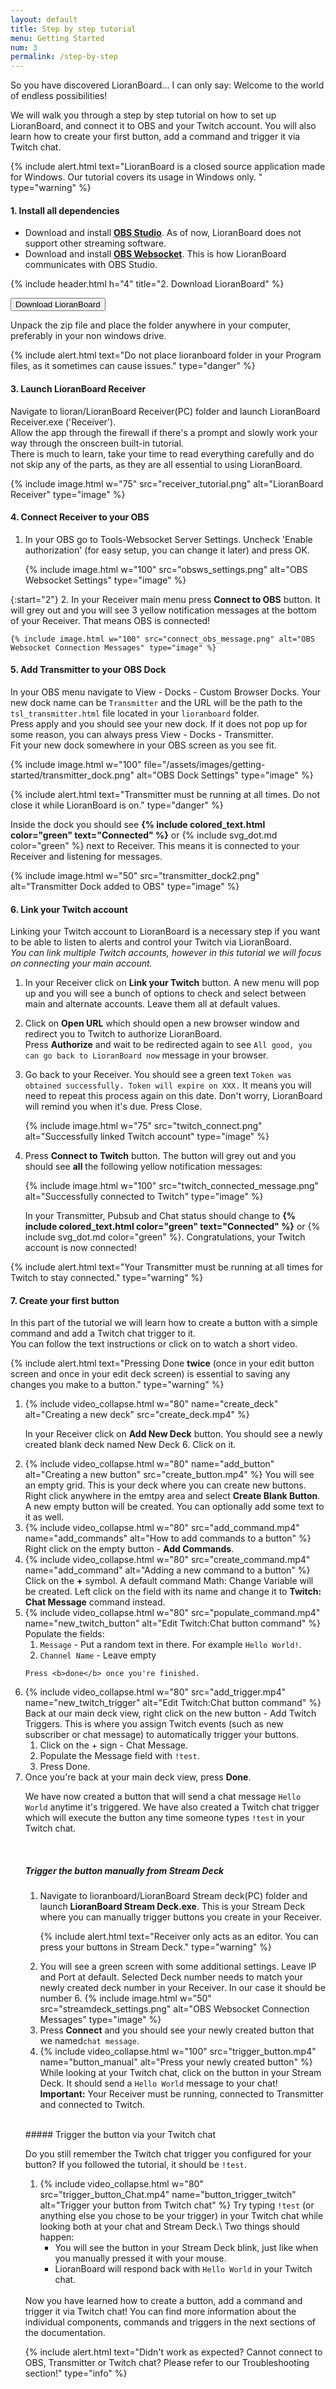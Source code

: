 ```yaml
---
layout: default
title: Step by step tutorial
menu: Getting Started
num: 3
permalink: /step-by-step
---
```


So you have discovered LioranBoard... I can only say: Welcome to the world of endless possibilities!

We will walk you through a step by step tutorial on how to set up LioranBoard, and connect it to OBS and your Twitch account. You will also learn how to create your first button, add a command and trigger it via Twitch chat. 

{% include alert.html text="LioranBoard is a closed source application made for Windows. Our tutorial covers its usage in Windows only. " type="warning" %} 

#### 1. Install all dependencies
- Download and install **[OBS Studio](https://obsproject.com/)**. As of now, LioranBoard does not support other streaming software.
- Download and install **[OBS Websocket](https://obsproject.com/forum/resources/obs-websocket-remote-control-obs-studio-from-websockets.466/)**. This is how LioranBoard communicates with OBS Studio. 

{% include header.html h="4" title="2. Download LioranBoard" %}

<a href="https://obsproject.com/forum/resources/lioranboard-stream-deck-animator.862/"><button type="button" class="btn btn-primary">Download LioranBoard</button></a>
  
Unpack the zip file and place the folder anywhere in your computer, preferably in your non windows drive. 

{% include alert.html text="Do not place lioranboard folder in your Program files, as it sometimes can cause issues." type="danger" %} 

#### 3. Launch LioranBoard Receiver

Navigate to lioran/LioranBoard Receiver(PC) folder and launch LioranBoard Receiver.exe ('Receiver').    
Allow the app through the firewall if there's a prompt and slowly work your way through the onscreen built-in tutorial.    
There is much to learn, take your time to read everything carefully and do not skip any of the parts, as they are all essential to using LioranBoard. 

{% include image.html w="75" src="receiver_tutorial.png" alt="LioranBoard Receiver" type="image" %}  

#### 4. Connect Receiver to your OBS

1. In your OBS go to Tools-Websocket Server Settings. Uncheck 'Enable authorization' (for easy setup, you can change it later) and press OK. 
	  
	{% include image.html w="100" src="obsws_settings.png" alt="OBS Websocket Settings" type="image" %}


{:start="2"}
2. In your Receiver main menu press **Connect to OBS** button. It will grey out and you will see 3 yellow notification messages at the bottom of your Receiver. That means OBS is connected!

	{% include image.html w="100" src="connect_obs_message.png" alt="OBS Websocket Connection Messages" type="image" %}

#### 5. Add Transmitter to your OBS Dock

In your OBS menu navigate to View - Docks - Custom Browser Docks. Your new dock name can be `Transmitter` and the URL will be the path to the `tsl_transmitter.html` file located in your `lioranboard` folder.     
Press apply and you should see your new dock. If it does not pop up for some reason, you can always press View - Docks - Transmitter.   
Fit your new dock somewhere in your OBS screen as you see fit. 

{% include image.html w="100" file="/assets/images/getting-started/transmitter_dock.png" alt="OBS Dock Settings" type="image" %}



{% include alert.html text="Transmitter must be running at all times. Do not close it while LioranBoard is on." type="danger" %} 

Inside the dock you should see **{% include colored_text.html color="green" text="Connected" %}** or {% include svg_dot.md color="green" %} next to Receiver. This means it is connected to your Receiver and listening for messages. 

{% include image.html w="50" src="transmitter_dock2.png" alt="Transmitter Dock added to OBS" type="image" %}

#### 6. Link your Twitch account

Linking your Twitch account to LioranBoard is a necessary step if you want to be able to listen to alerts and control your Twitch via LioranBoard.\
*You can link multiple Twitch accounts, however in this tutorial we will focus on connecting your main account.*

1. In your Receiver click on **Link your Twitch** button. 
A new menu will pop up and you will see a bunch of options to check and select between main and alternate accounts. Leave them all at default values. 
2. Click on **Open URL** which should open a new browser window and redirect you to Twitch to authorize LioranBoard.  
Press **Authorize** and wait to be redirected again to see `All good, you can go back to LioranBoard now` message in your browser.
3. Go back to your Receiver. You should see a green text `Token was obtained successfully. Token will expire on XXX.` It means you will need to repeat this process again on this date. Don't worry, LioranBoard will remind you when it's due. Press Close. 

	{% include image.html w="75" src="twitch_connect.png" alt="Successfully linked Twitch account" type="image" %}

4. Press **Connect to Twitch** button. The button will grey out and you should see **all** the following yellow notification messages: 

	{% include image.html w="100" src="twitch_connected_message.png" alt="Successfully connected to Twitch" type="image" %}

	In your Transmitter, Pubsub and Chat status should change to **{% include colored_text.html color="green" text="Connected" %}** or {% include svg_dot.md color="green" %}. Congratulations, your Twitch account is now connected!    


{% include alert.html text="Your Transmitter must be running at all times for Twitch to stay connected." type="warning" %} 

#### 7. Create your first button

In this part of the tutorial we will learn how to create a button with a simple command and add a Twitch chat trigger to it.     
You can follow the text instructions or click on <i class="far fa-plus-square fa-2x mx-auto"></i> to watch a short video.

{% include alert.html text="Pressing Done <b>twice</b> (once in your edit button screen and once in your edit deck screen) is essential to saving any changes you make to a button." type="warning" %}

<ol>
<li> {% include video_collapse.html w="80" name="create_deck" alt="Creating a new deck" src="create_deck.mp4" %}   
  
  In your Receiver click on <strong>Add New Deck</strong> button. You should see a newly created blank deck named New Deck 6. Click on it.  
  </li>


<li> {% include video_collapse.html w="80" name="add_button" alt="Creating a new button" src="create_button.mp4" %} You will see an empty grid. This is your deck where you can create new buttons.  
Right click anywhere in the emtpy area and select <strong>Create Blank Button</strong>. A new empty button will be created. You can optionally add some text to it as well.   
 </li>

<li> {% include video_collapse.html w="80" src="add_command.mp4" name="add_commands" alt="How to add commands to a button" %} Right click on the empty button - <strong>Add Commands</strong>.  
 </li>

<li> {% include video_collapse.html w="80" src="create_command.mp4" name="add_command" alt="Adding a new command to a button" %} Click on the <strong>+</strong> symbol. A default command Math: Change Variable will be created. Left click on the field with its name and change it to <strong>Twitch: Chat Message</strong> command instead. 
 </li>

<li>  {% include video_collapse.html w="80" src="populate_command.mp4" name="new_twitch_button" alt="Edit Twitch:Chat button command" %} Populate the fields: 
    <ol>
	  <li> <code>Message</code> - Put a random text in there. For example <code>Hello World!</code>. </li>
	  <li> <code>Channel Name</code> - Leave empty </li> </ol>

	Press <b>done</b> once you're finished. 

<li>  {% include video_collapse.html w="80" src="add_trigger.mp4" name="new_twitch_trigger" alt="Edit Twitch:Chat button command" %} Back at our main deck view, right click on the new button - Add Twitch Triggers. This is where you assign Twitch events  (such as new subscriber or chat message) to automatically trigger your buttons.
	<ol>
  <li> Click on the + sign - Chat Message.</li> 
  <li>Populate the Message field with <code>!test</code>. </li>
  <li>Press Done. </li>
   </ol>
</li> 

<li>Once you're back at your main deck view, press <strong>Done</strong>.</li>

We have now created a button that will send a chat message <code>Hello World</code> anytime it's triggered. We have also created a Twitch chat trigger which will execute the button any time someone types <code>!test</code> in your Twitch chat. 

<br><p>

##### Trigger the button manually from Stream Deck

<ol> 
	<li> Navigate to lioranboard/LioranBoard Stream deck(PC) folder and launch <strong>LioranBoard Stream Deck.exe</strong>. This is your Stream Deck where you can manually trigger buttons you create in your Receiver. </li>  

{% include alert.html text="Receiver only acts as an editor. You can press your buttons in Stream Deck." type="warning" %}     
<li> You will see a green screen with some additional settings. 
Leave IP and Port at default. Selected Deck number needs to match your newly created deck number in your Receiver. In our case it should be number 6. 	{% include image.html w="50" src="streamdeck_settings.png" alt="OBS Websocket Connection Messages" type="image" %} </li>

<li> Press <strong>Connect</strong> and you should see your newly created button that we named<code>chat message</code>. </li>


<li>  {% include video_collapse.html w="100" src="trigger_button.mp4" name="button_manual" alt="Press your newly created button" %} While looking at your Twitch chat, click on the button in your Stream Deck. It should send a <code>Hello World</code> message to your chat! <br>
<b>Important:</b> Your Receiver must be running, connected to Transmitter and connected to Twitch.
 </li>

</ol>
<br><p>
##### Trigger the button via your Twitch chat
<p> Do you still remember the Twitch chat trigger you configured for your button? If you followed the tutorial, it should be <code>!test</code>. 

<ol>
<li> {% include video_collapse.html w="80" src="trigger_button_Chat.mp4" name="button_trigger_twitch" alt="Trigger your button from Twitch chat" %} Try typing <code>!test</code> (or anything else you chose to be your trigger) in your Twitch chat while looking both at your chat and Stream Deck.\
Two things should happen: 
	<ul>
	<li> You will see the button in your Stream Deck blink, just like when you manually pressed it with your mouse. </li>
	<li> LioranBoard will respond back with <code>Hello World</code> in your Twitch chat. </li> </ul>
</li>
</ol>
<br>
Now you have learned how to create a button, add a command and trigger it via Twitch chat! You can find more information about the individual components, commands and triggers in the next sections of the documentation. </p> 

{% include alert.html text="Didn't work as expected? Cannot connect to OBS, Transmitter or Twitch chat? Please refer to our Troubleshooting section!" type="info" %} 

